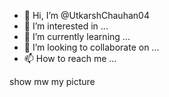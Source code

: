 - 👋 Hi, I’m @UtkarshChauhan04
- 👀 I’m interested in ...
- 🌱 I’m currently learning ...
- 💞️ I’m looking to collaborate on ...
- 📫 How to reach me ...

<!---
UtkarshChauhan04/UtkarshChauhan04 is a ✨ special ✨ repository because its `README.md` (this file) appears on your GitHub profile.
You can click the Preview link to take a look at your changes.
---> show mw my picture
